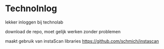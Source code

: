 # TechnoInlog
lekker inloggen bij technolab

download de repo, moet gelijk werken zonder problemen

maakt gebruik van instaScan libraries
https://github.com/schmich/instascan
